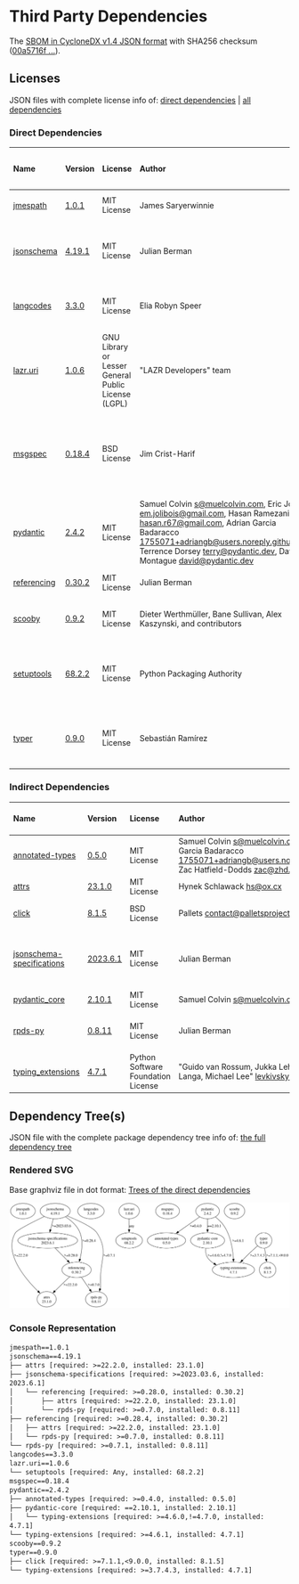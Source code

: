 # Third Party Dependencies

<!--[[[fill sbom_sha256()]]]-->
The [SBOM in CycloneDX v1.4 JSON format](https://git.sr.ht/~sthagen/csaf/blob/default/etc/sbom/cdx.json) with SHA256 checksum ([00a5716f ...](https://git.sr.ht/~sthagen/csaf/blob/default/etc/sbom/cdx.json.sha256 "sha256:00a5716f64b2c096c5457bbeb1e9041501e43652b10dff054ccbc73a726aad61")).
<!--[[[end]]] (checksum: 8c537ce847ddd80d9ac172736281a742)-->
## Licenses

JSON files with complete license info of: [direct dependencies](direct-dependency-licenses.json) | [all dependencies](all-dependency-licenses.json)

### Direct Dependencies

<!--[[[fill direct_dependencies_table()]]]-->
| Name                                                            | Version                                                | License                                             | Author                                                                                                                                                                                                                                                        | Description (from packaging data)                                                                        |
|:----------------------------------------------------------------|:-------------------------------------------------------|:----------------------------------------------------|:--------------------------------------------------------------------------------------------------------------------------------------------------------------------------------------------------------------------------------------------------------------|:---------------------------------------------------------------------------------------------------------|
| [jmespath](https://github.com/jmespath/jmespath.py)             | [1.0.1](https://pypi.org/project/jmespath/1.0.1/)      | MIT License                                         | James Saryerwinnie                                                                                                                                                                                                                                            | JSON Matching Expressions                                                                                |
| [jsonschema](https://github.com/python-jsonschema/jsonschema)   | [4.19.1](https://pypi.org/project/jsonschema/4.19.1/)  | MIT License                                         | Julian Berman                                                                                                                                                                                                                                                 | An implementation of JSON Schema validation for Python                                                   |
| [langcodes](https://github.com/rspeer/langcodes)                | [3.3.0](https://pypi.org/project/langcodes/3.3.0/)     | MIT License                                         | Elia Robyn Speer                                                                                                                                                                                                                                              | Tools for labeling human languages with IETF language tags                                               |
| [lazr.uri](https://launchpad.net/lazr.uri)                      | [1.0.6](https://pypi.org/project/lazr.uri/1.0.6/)      | GNU Library or Lesser General Public License (LGPL) | "LAZR Developers" team                                                                                                                                                                                                                                        | A self-contained, easily reusable library for parsing, manipulating,                                     |
| [msgspec](https://jcristharif.com/msgspec/)                     | [0.18.4](https://pypi.org/project/msgspec/0.18.4/)     | BSD License                                         | Jim Crist-Harif                                                                                                                                                                                                                                               | A fast serialization and validation library, with builtin support for JSON, MessagePack, YAML, and TOML. |
| [pydantic](https://github.com/pydantic/pydantic)                | [2.4.2](https://pypi.org/project/pydantic/2.4.2/)      | MIT License                                         | Samuel Colvin <s@muelcolvin.com>, Eric Jolibois <em.jolibois@gmail.com>, Hasan Ramezani <hasan.r67@gmail.com>, Adrian Garcia Badaracco <1755071+adriangb@users.noreply.github.com>, Terrence Dorsey <terry@pydantic.dev>, David Montague <david@pydantic.dev> | Data validation using Python type hints                                                                  |
| [referencing](https://github.com/python-jsonschema/referencing) | [0.30.2](https://pypi.org/project/referencing/0.30.2/) | MIT License                                         | Julian Berman                                                                                                                                                                                                                                                 | JSON Referencing + Python                                                                                |
| [scooby](https://github.com/banesullivan/scooby)                | [0.9.2](https://pypi.org/project/scooby/0.9.2/)        | MIT License                                         | Dieter Werthmüller, Bane Sullivan, Alex Kaszynski, and contributors                                                                                                                                                                                           | A Great Dane turned Python environment detective                                                         |
| [setuptools](https://github.com/pypa/setuptools)                | [68.2.2](https://pypi.org/project/setuptools/68.2.2/)  | MIT License                                         | Python Packaging Authority                                                                                                                                                                                                                                    | Easily download, build, install, upgrade, and uninstall Python packages                                  |
| [typer](https://github.com/tiangolo/typer)                      | [0.9.0](https://pypi.org/project/typer/0.9.0/)         | MIT License                                         | Sebastián Ramírez                                                                                                                                                                                                                                             | Typer, build great CLIs. Easy to code. Based on Python type hints.                                       |
<!--[[[end]]] (checksum: 9a2f65651f2bf4d8364abbd0de279585)-->

### Indirect Dependencies

<!--[[[fill indirect_dependencies_table()]]]-->
| Name                                                                                        | Version                                                                  | License                            | Author                                                                                                                                  | Description (from packaging data)                                    |
|:--------------------------------------------------------------------------------------------|:-------------------------------------------------------------------------|:-----------------------------------|:----------------------------------------------------------------------------------------------------------------------------------------|:---------------------------------------------------------------------|
| [annotated-types](https://github.com/annotated-types/annotated-types/blob/main/README.md)   | [0.5.0](https://pypi.org/project/annotated-types/0.5.0/)                 | MIT License                        | Samuel Colvin <s@muelcolvin.com>, Adrian Garcia Badaracco <1755071+adriangb@users.noreply.github.com>, Zac Hatfield-Dodds <zac@zhd.dev> | Reusable constraint types to use with typing.Annotated               |
| [attrs](https://www.attrs.org/en/stable/changelog.html)                                     | [23.1.0](https://pypi.org/project/attrs/23.1.0/)                         | MIT License                        | Hynek Schlawack <hs@ox.cx>                                                                                                              | Classes Without Boilerplate                                          |
| [click](https://palletsprojects.com/p/click/)                                               | [8.1.5](https://pypi.org/project/click/8.1.5/)                           | BSD License                        | Pallets <contact@palletsprojects.com>                                                                                                   | Composable command line interface toolkit                            |
| [jsonschema-specifications](https://github.com/python-jsonschema/jsonschema-specifications) | [2023.6.1](https://pypi.org/project/jsonschema-specifications/2023.6.1/) | MIT License                        | Julian Berman                                                                                                                           | The JSON Schema meta-schemas and vocabularies, exposed as a Registry |
| [pydantic_core](https://github.com/pydantic/pydantic-core)                                  | [2.10.1](https://pypi.org/project/pydantic_core/2.10.1/)                 | MIT License                        | Samuel Colvin <s@muelcolvin.com>                                                                                                        | UNKNOWN                                                              |
| [rpds-py](https://github.com/crate-py/rpds)                                                 | [0.8.11](https://pypi.org/project/rpds-py/0.8.11/)                       | MIT License                        | Julian Berman                                                                                                                           | Python bindings to Rust's persistent data structures (rpds)          |
| [typing_extensions](https://github.com/python/typing_extensions)                            | [4.7.1](https://pypi.org/project/typing_extensions/4.7.1/)               | Python Software Foundation License | "Guido van Rossum, Jukka Lehtosalo, Łukasz Langa, Michael Lee" <levkivskyi@gmail.com>                                                   | Backported and Experimental Type Hints for Python 3.7+               |
<!--[[[end]]] (checksum: 019ebe7044ddf524802f92ca9f3062ed)-->

## Dependency Tree(s)

JSON file with the complete package dependency tree info of: [the full dependency tree](package-dependency-tree.json)

### Rendered SVG

Base graphviz file in dot format: [Trees of the direct dependencies](package-dependency-tree.dot.txt)

<img src="./package-dependency-tree.svg" alt="Trees of the direct dependencies" title="Trees of the direct dependencies"/>

### Console Representation

<!--[[[fill dependency_tree_console_text()]]]-->
````console
jmespath==1.0.1
jsonschema==4.19.1
├── attrs [required: >=22.2.0, installed: 23.1.0]
├── jsonschema-specifications [required: >=2023.03.6, installed: 2023.6.1]
│   └── referencing [required: >=0.28.0, installed: 0.30.2]
│       ├── attrs [required: >=22.2.0, installed: 23.1.0]
│       └── rpds-py [required: >=0.7.0, installed: 0.8.11]
├── referencing [required: >=0.28.4, installed: 0.30.2]
│   ├── attrs [required: >=22.2.0, installed: 23.1.0]
│   └── rpds-py [required: >=0.7.0, installed: 0.8.11]
└── rpds-py [required: >=0.7.1, installed: 0.8.11]
langcodes==3.3.0
lazr.uri==1.0.6
└── setuptools [required: Any, installed: 68.2.2]
msgspec==0.18.4
pydantic==2.4.2
├── annotated-types [required: >=0.4.0, installed: 0.5.0]
├── pydantic-core [required: ==2.10.1, installed: 2.10.1]
│   └── typing-extensions [required: >=4.6.0,!=4.7.0, installed: 4.7.1]
└── typing-extensions [required: >=4.6.1, installed: 4.7.1]
scooby==0.9.2
typer==0.9.0
├── click [required: >=7.1.1,<9.0.0, installed: 8.1.5]
└── typing-extensions [required: >=3.7.4.3, installed: 4.7.1]
````
<!--[[[end]]] (checksum: 2b8f91b434c88fe2b76b22cd1667cbfa)-->
